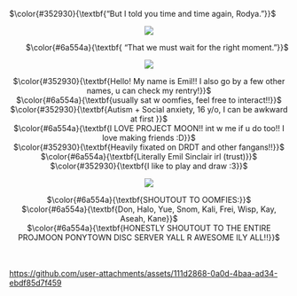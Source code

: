 <p align="left">
 $\color{#352930}{\textbf{“But I told you time and time again, Rodya.”}}$ <br/>
  </p>
  
<p align="center">
<img src="https://files.catbox.moe/nxc2z7.png" data-canonical-src="(https://files.catbox.moe/nxc2z7.png)"
</p>
  
  <p align="right">   
$\color{#6a554a}{\textbf{ “That we must wait for the right moment.”}}$
</p>
<p align="center">
<img src="https://files.catbox.moe/j93jtx.png" data-canonical-src="(https://files.catbox.moe/j93jtx.png)"
</p>
<p align="center">
 $\color{#352930}{\textbf{Hello! My name is Emil!! I also go by a few other names, u can check my rentry!}}$ <br/>
 $\color{#6a554a}{\textbf{usually sat w oomfies, feel free to interact!!}}$ <br/>
 $\color{#352930}{\textbf{Autism + Social anxiety, 16 y/o, I can be awkward at first }}$ <br/>
 $\color{#6a554a}{\textbf{I LOVE PROJECT MOON!! int w me if u do too!! I love making friends :D}}$ <br/>
 $\color{#352930}{\textbf{Heavily fixated on DRDT and other fangans!!}}$ <br/>
  $\color{#6a554a}{\textbf{Literally Emil Sinclair irl (trust)}}$ <br/>
 $\color{#352930}{\textbf{I like to play and draw :3}}$ <br/>

<p align="center">
<img src="https://files.catbox.moe/2rmcq1.png" data-canonical-src="(https://files.catbox.moe/2rmcq1.png)"
</p>

<p align="center">
 $\color{#6a554a}{\textbf{SHOUTOUT TO OOMFIES:}}$ <br/>
 $\color{#6a554a}{\textbf{Don, Halo, Yue, Snom, Kali, Frei, Wisp, Kay, Aseah, Kane}}$ <br/>
 $\color{#6a554a}{\textbf{HONESTLY SHOUTOUT TO THE ENTIRE PROJMOON PONYTOWN DISC SERVER YALL R AWESOME ILY ALL!!}}$ <br/>
  </p>
ㅤ 


https://github.com/user-attachments/assets/111d2868-0a0d-4baa-ad34-ebdf85d7f459


